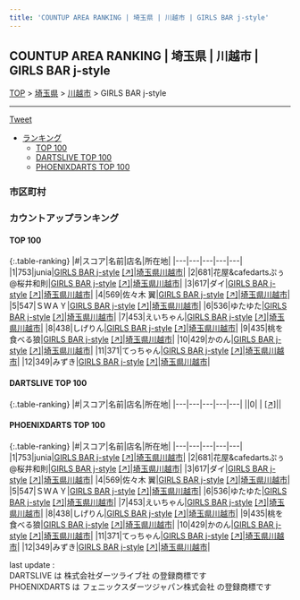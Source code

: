 ```yaml
---
title: 'COUNTUP AREA RANKING | 埼玉県 | 川越市 | GIRLS BAR j-style'
---
```

## COUNTUP AREA RANKING | 埼玉県 | 川越市 | GIRLS BAR j-style

[TOP](/darts/rank/) > [埼玉県](/darts/rank/埼玉県/) > [川越市](/darts/rank/埼玉県/川越市/) > GIRLS BAR j-style

___

<a href="https://twitter.com/share?ref_src=twsrc%5Etfw" data-text="COUNTUP AREA RANKING | 埼玉県川越市GIRLS BAR j-style" class="twitter-share-button" data-hashtags="DARTSLIVE,PHOENIXDARTS,darts,ダーツ" data-show-count="false">Tweet</a>

* [ランキング](#カウントアップランキング)
    * [TOP 100](#top-100)
    * [DARTSLIVE TOP 100](#dartslive-top-100)
    * [PHOENIXDARTS TOP 100](#phoenixdarts-top-100)

### 市区町村

<ul>

</ul>

### カウントアップランキング

#### TOP 100



{:.table-ranking}
|#|スコア|名前|店名|所在地|
|---|---|---|---|---|
|1|753|<span class="rank-name-pd">junia</span>|<a href="/darts/rank/shops/88299.html">GIRLS BAR j-style</a> <a href="https://vs.phoenixdarts.com/jp/shop/shopDetailInfo/s_88299?s_seq=88299">[↗]</a>|<a href="/darts/rank/埼玉県/川越市">埼玉県川越市</a>|
|2|681|<span class="rank-name-pd">花屋&amp;cafedartsぷぅ@桜井和則</span>|<a href="/darts/rank/shops/88299.html">GIRLS BAR j-style</a> <a href="https://vs.phoenixdarts.com/jp/shop/shopDetailInfo/s_88299?s_seq=88299">[↗]</a>|<a href="/darts/rank/埼玉県/川越市">埼玉県川越市</a>|
|3|617|<span class="rank-name-pd">ダイ</span>|<a href="/darts/rank/shops/88299.html">GIRLS BAR j-style</a> <a href="https://vs.phoenixdarts.com/jp/shop/shopDetailInfo/s_88299?s_seq=88299">[↗]</a>|<a href="/darts/rank/埼玉県/川越市">埼玉県川越市</a>|
|4|569|<span class="rank-name-pd"><span class="pro-icon-pd"></span>佐々木 翼</span>|<a href="/darts/rank/shops/88299.html">GIRLS BAR j-style</a> <a href="https://vs.phoenixdarts.com/jp/shop/shopDetailInfo/s_88299?s_seq=88299">[↗]</a>|<a href="/darts/rank/埼玉県/川越市">埼玉県川越市</a>|
|5|547|<span class="rank-name-pd">ＳＷＡＹ</span>|<a href="/darts/rank/shops/88299.html">GIRLS BAR j-style</a> <a href="https://vs.phoenixdarts.com/jp/shop/shopDetailInfo/s_88299?s_seq=88299">[↗]</a>|<a href="/darts/rank/埼玉県/川越市">埼玉県川越市</a>|
|6|536|<span class="rank-name-pd">ゆたゆた</span>|<a href="/darts/rank/shops/88299.html">GIRLS BAR j-style</a> <a href="https://vs.phoenixdarts.com/jp/shop/shopDetailInfo/s_88299?s_seq=88299">[↗]</a>|<a href="/darts/rank/埼玉県/川越市">埼玉県川越市</a>|
|7|453|<span class="rank-name-pd">えいちゃん</span>|<a href="/darts/rank/shops/88299.html">GIRLS BAR j-style</a> <a href="https://vs.phoenixdarts.com/jp/shop/shopDetailInfo/s_88299?s_seq=88299">[↗]</a>|<a href="/darts/rank/埼玉県/川越市">埼玉県川越市</a>|
|8|438|<span class="rank-name-pd">しげりん</span>|<a href="/darts/rank/shops/88299.html">GIRLS BAR j-style</a> <a href="https://vs.phoenixdarts.com/jp/shop/shopDetailInfo/s_88299?s_seq=88299">[↗]</a>|<a href="/darts/rank/埼玉県/川越市">埼玉県川越市</a>|
|9|435|<span class="rank-name-pd">桃を食べる狼</span>|<a href="/darts/rank/shops/88299.html">GIRLS BAR j-style</a> <a href="https://vs.phoenixdarts.com/jp/shop/shopDetailInfo/s_88299?s_seq=88299">[↗]</a>|<a href="/darts/rank/埼玉県/川越市">埼玉県川越市</a>|
|10|429|<span class="rank-name-pd">かのん</span>|<a href="/darts/rank/shops/88299.html">GIRLS BAR j-style</a> <a href="https://vs.phoenixdarts.com/jp/shop/shopDetailInfo/s_88299?s_seq=88299">[↗]</a>|<a href="/darts/rank/埼玉県/川越市">埼玉県川越市</a>|
|11|371|<span class="rank-name-pd">てっちゃん</span>|<a href="/darts/rank/shops/88299.html">GIRLS BAR j-style</a> <a href="https://vs.phoenixdarts.com/jp/shop/shopDetailInfo/s_88299?s_seq=88299">[↗]</a>|<a href="/darts/rank/埼玉県/川越市">埼玉県川越市</a>|
|12|349|<span class="rank-name-pd">みずき</span>|<a href="/darts/rank/shops/88299.html">GIRLS BAR j-style</a> <a href="https://vs.phoenixdarts.com/jp/shop/shopDetailInfo/s_88299?s_seq=88299">[↗]</a>|<a href="/darts/rank/埼玉県/川越市">埼玉県川越市</a>|


#### DARTSLIVE TOP 100



{:.table-ranking}
|#|スコア|名前|店名|所在地|
|---|---|---|---|---|
||0|<span class="rank-name-dl"> </span>|<a href="/darts/rank/shops/.html"></a> <a href="">[↗]</a>|<a href="/darts/rank//"></a>|


#### PHOENIXDARTS TOP 100



{:.table-ranking}
|#|スコア|名前|店名|所在地|
|---|---|---|---|---|
|1|753|<span class="rank-name-pd">junia</span>|<a href="/darts/rank/shops/88299.html">GIRLS BAR j-style</a> <a href="https://vs.phoenixdarts.com/jp/shop/shopDetailInfo/s_88299?s_seq=88299">[↗]</a>|<a href="/darts/rank/埼玉県/川越市">埼玉県川越市</a>|
|2|681|<span class="rank-name-pd">花屋&amp;cafedartsぷぅ@桜井和則</span>|<a href="/darts/rank/shops/88299.html">GIRLS BAR j-style</a> <a href="https://vs.phoenixdarts.com/jp/shop/shopDetailInfo/s_88299?s_seq=88299">[↗]</a>|<a href="/darts/rank/埼玉県/川越市">埼玉県川越市</a>|
|3|617|<span class="rank-name-pd">ダイ</span>|<a href="/darts/rank/shops/88299.html">GIRLS BAR j-style</a> <a href="https://vs.phoenixdarts.com/jp/shop/shopDetailInfo/s_88299?s_seq=88299">[↗]</a>|<a href="/darts/rank/埼玉県/川越市">埼玉県川越市</a>|
|4|569|<span class="rank-name-pd"><span class="pro-icon-pd"></span>佐々木 翼</span>|<a href="/darts/rank/shops/88299.html">GIRLS BAR j-style</a> <a href="https://vs.phoenixdarts.com/jp/shop/shopDetailInfo/s_88299?s_seq=88299">[↗]</a>|<a href="/darts/rank/埼玉県/川越市">埼玉県川越市</a>|
|5|547|<span class="rank-name-pd">ＳＷＡＹ</span>|<a href="/darts/rank/shops/88299.html">GIRLS BAR j-style</a> <a href="https://vs.phoenixdarts.com/jp/shop/shopDetailInfo/s_88299?s_seq=88299">[↗]</a>|<a href="/darts/rank/埼玉県/川越市">埼玉県川越市</a>|
|6|536|<span class="rank-name-pd">ゆたゆた</span>|<a href="/darts/rank/shops/88299.html">GIRLS BAR j-style</a> <a href="https://vs.phoenixdarts.com/jp/shop/shopDetailInfo/s_88299?s_seq=88299">[↗]</a>|<a href="/darts/rank/埼玉県/川越市">埼玉県川越市</a>|
|7|453|<span class="rank-name-pd">えいちゃん</span>|<a href="/darts/rank/shops/88299.html">GIRLS BAR j-style</a> <a href="https://vs.phoenixdarts.com/jp/shop/shopDetailInfo/s_88299?s_seq=88299">[↗]</a>|<a href="/darts/rank/埼玉県/川越市">埼玉県川越市</a>|
|8|438|<span class="rank-name-pd">しげりん</span>|<a href="/darts/rank/shops/88299.html">GIRLS BAR j-style</a> <a href="https://vs.phoenixdarts.com/jp/shop/shopDetailInfo/s_88299?s_seq=88299">[↗]</a>|<a href="/darts/rank/埼玉県/川越市">埼玉県川越市</a>|
|9|435|<span class="rank-name-pd">桃を食べる狼</span>|<a href="/darts/rank/shops/88299.html">GIRLS BAR j-style</a> <a href="https://vs.phoenixdarts.com/jp/shop/shopDetailInfo/s_88299?s_seq=88299">[↗]</a>|<a href="/darts/rank/埼玉県/川越市">埼玉県川越市</a>|
|10|429|<span class="rank-name-pd">かのん</span>|<a href="/darts/rank/shops/88299.html">GIRLS BAR j-style</a> <a href="https://vs.phoenixdarts.com/jp/shop/shopDetailInfo/s_88299?s_seq=88299">[↗]</a>|<a href="/darts/rank/埼玉県/川越市">埼玉県川越市</a>|
|11|371|<span class="rank-name-pd">てっちゃん</span>|<a href="/darts/rank/shops/88299.html">GIRLS BAR j-style</a> <a href="https://vs.phoenixdarts.com/jp/shop/shopDetailInfo/s_88299?s_seq=88299">[↗]</a>|<a href="/darts/rank/埼玉県/川越市">埼玉県川越市</a>|
|12|349|<span class="rank-name-pd">みずき</span>|<a href="/darts/rank/shops/88299.html">GIRLS BAR j-style</a> <a href="https://vs.phoenixdarts.com/jp/shop/shopDetailInfo/s_88299?s_seq=88299">[↗]</a>|<a href="/darts/rank/埼玉県/川越市">埼玉県川越市</a>|


<div class="footer border-top border-gray-light mt-5 pt-3 text-right text-gray">
    last update : <span style="font-weight: italic" id="foot_last_modified"></span><br />
    DARTSLIVE は 株式会社ダーツライブ社 の登録商標です<br />
    PHOENIXDARTS は フェニックスダーツジャパン株式会社 の登録商標です<br />
</div>

<script src="https://cdnjs.cloudflare.com/ajax/libs/jquery.tablesorter/2.31.3/js/jquery.tablesorter.min.js" integrity="sha512-qzgd5cYSZcosqpzpn7zF2ZId8f/8CHmFKZ8j7mU4OUXTNRd5g+ZHBPsgKEwoqxCtdQvExE5LprwwPAgoicguNg==" crossorigin="anonymous" referrerpolicy="no-referrer"></script>
<link rel="stylesheet" href="https://cdnjs.cloudflare.com/ajax/libs/jquery.tablesorter/2.31.3/css/theme.default.min.css" integrity="sha512-wghhOJkjQX0Lh3NSWvNKeZ0ZpNn+SPVXX1Qyc9OCaogADktxrBiBdKGDoqVUOyhStvMBmJQ8ZdMHiR3wuEq8+w==" crossorigin="anonymous" referrerpolicy="no-referrer" />
<script>
$(function() {
    $(".table-ranking").tablesorter({sortList:[[0, 0]]});
    $("#foot_last_modified").text(formatDate(new Date(document.lastModified), 'yyyy-MM-dd HH:mm:ss'));
});
</script>

<script async src="https://platform.twitter.com/widgets.js" charset="utf-8"></script>